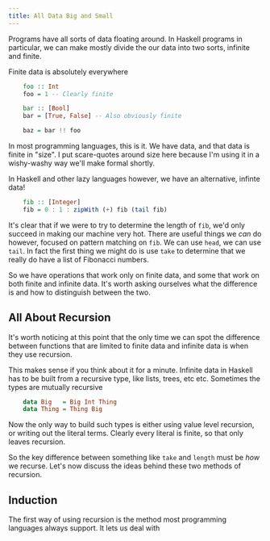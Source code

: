 ```yaml
---
title: All Data Big and Small
---
```


Programs have all sorts of data floating around. In Haskell programs
in particular, we can make mostly divide the our data into two sorts,
infinite and finite.

Finite data is absolutely everywhere

``` haskell
    foo :: Int
	foo = 1 -- Clearly finite

    bar :: [Bool]
	bar = [True, False] -- Also obviously finite

    baz = bar !! foo
```

In most programming languages, this is it. We have data, and that data
is finite in "size". I put scare-quotes around size here because I'm
using it in a wishy-washy way we'll make formal shortly.

In Haskell and other lazy languages however, we have an alternative,
infinte data!

``` haskell
    fib :: [Integer]
	fib = 0 : 1 : zipWith (+) fib (tail fib)
```

It's clear that if we were to try to determine the length of `fib`,
we'd only succeed in making our machine very hot. There are useful
things we *can* do however, focused on pattern matching on `fib`. We
can use `head`, we can use `tail`. In fact the first thing we might do
is use `take` to determine that we really do have a list of Fibonacci numbers.

So we have operations that work only on finite data, and some that
work on both finite and infinite data. It's worth asking ourselves
what the difference is and how to distinguish between the two.

## All About Recursion

It's worth noticing at this point that the only time we can spot the
difference between functions that are limited to finite data and
infinite data is when they use recursion.

This makes sense if you think about it for a minute. Infinite data in
Haskell has to be built from a recursive type, like lists, trees, etc
etc. Sometimes the types are mutually recursive

``` haskell
    data Big   = Big Int Thing
	data Thing = Thing Big
```

Now the only way to build such types is either using value level
recursion, or writing out the literal terms. Clearly every literal is
finite, so that only leaves recursion.

So the key difference between something like `take` and `length` must
be *how* we recurse. Let's now discuss the ideas behind these two
methods of recursion.

## Induction

The first way of using recursion is the method most programming languages
always support. It lets us deal with 
